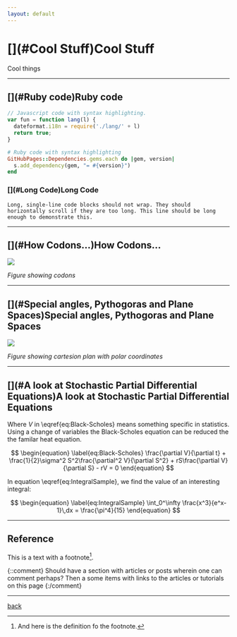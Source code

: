 ```yaml
---
layout: default
---
```


# [](#Cool Stuff)Cool Stuff

Cool things

* * *
## [](#Ruby code)Ruby code

```js
// Javascript code with syntax highlighting.
var fun = function lang(l) {
  dateformat.i18n = require('./lang/' + l)
  return true;
}
```

```ruby
# Ruby code with syntax highlighting
GitHubPages::Dependencies.gems.each do |gem, version|
  s.add_dependency(gem, "= #{version}")
end
```
### [](#Long Code)Long Code
```
Long, single-line code blocks should not wrap. They should horizontally scroll if they are too long. This line should be long enough to demonstrate this.
```

* * *
## [](#How Codons...)How Codons...

![](https://cdn.rawgit.com/HelloBeastie/HelloBeastie.github.io/master/_includes/Bio.svg)

*Figure showing codons*

* * *
## [](#Special angles, Pythogoras and Plane Spaces)Special angles, Pythogoras and Plane Spaces

![](https://cdn.rawgit.com/HelloBeastie/HelloBeastie.github.io/master/_includes/Maths.svg)

*Figure showing cartesion plan with polar coordinates*

* * *
## [](#A look at Stochastic Partial Differential Equations)A look at Stochastic Partial Differential Equations

Where $V$ in \eqref{eq:Black-Scholes} means something specific in statistics. Using a change of variables the Black-Scholes equation can be reduced the the familar heat equation.

$$
\begin{equation}
  \label{eq:Black-Scholes}
  \frac{\partial V}{\partial t} + \frac{1}{2}\sigma^2 S^2\frac{\partial^2 V}{\partial S^2} + rS\frac{\partial V}{\partial S} - rV = 0
\end{equation}
$$

In equation \eqref{eq:IntegralSample}, we find the value of an
interesting integral:

$$
\begin{equation}
  \label{eq:IntegralSample}
  \int_0^\infty \frac{x^3}{e^x-1}\,dx = \frac{\pi^4}{15}
\end{equation}
$$

* * *
## [](#Reference)Reference

This is a text with a footnote[^1].

[^1]: And here is the definition fo the footnote.

{::comment}
Should have a section with articles or posts wherein one can comment perhaps? Then a some items with links to the articles or tutorials on this page
{:/comment}

* * *
[back](./)
